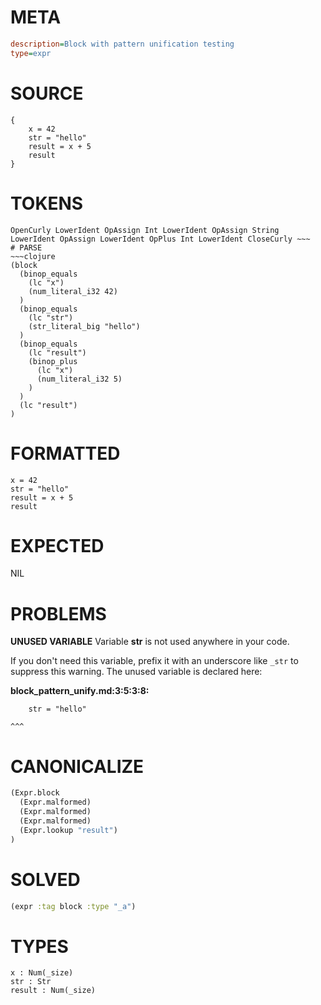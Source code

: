 # META
~~~ini
description=Block with pattern unification testing
type=expr
~~~
# SOURCE
~~~roc
{
    x = 42
    str = "hello"
    result = x + 5
    result
}
~~~
# TOKENS
~~~text
OpenCurly LowerIdent OpAssign Int LowerIdent OpAssign String LowerIdent OpAssign LowerIdent OpPlus Int LowerIdent CloseCurly ~~~
# PARSE
~~~clojure
(block
  (binop_equals
    (lc "x")
    (num_literal_i32 42)
  )
  (binop_equals
    (lc "str")
    (str_literal_big "hello")
  )
  (binop_equals
    (lc "result")
    (binop_plus
      (lc "x")
      (num_literal_i32 5)
    )
  )
  (lc "result")
)
~~~
# FORMATTED
~~~roc
x = 42
str = "hello"
result = x + 5
result
~~~
# EXPECTED
NIL
# PROBLEMS
**UNUSED VARIABLE**
Variable **str** is not used anywhere in your code.

If you don't need this variable, prefix it with an underscore like `_str` to suppress this warning.
The unused variable is declared here:

**block_pattern_unify.md:3:5:3:8:**
```roc
    str = "hello"
```
    ^^^


# CANONICALIZE
~~~clojure
(Expr.block
  (Expr.malformed)
  (Expr.malformed)
  (Expr.malformed)
  (Expr.lookup "result")
)
~~~
# SOLVED
~~~clojure
(expr :tag block :type "_a")
~~~
# TYPES
~~~roc
x : Num(_size)
str : Str
result : Num(_size)
~~~
